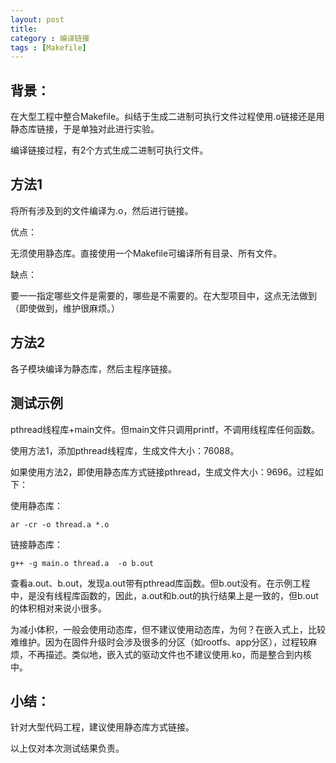 ```yaml
---
layout: post
title: 
category : 编译链接
tags : [Makefile]
---
```

## 背景：
在大型工程中整合Makefile。纠结于生成二进制可执行文件过程使用.o链接还是用静态库链接，于是单独对此进行实验。
<!-- more -->

编译链接过程，有2个方式生成二进制可执行文件。

## 方法1
将所有涉及到的文件编译为.o，然后进行链接。

优点：

无须使用静态库。直接使用一个Makefile可编译所有目录、所有文件。

缺点：

要一一指定哪些文件是需要的，哪些是不需要的。在大型项目中，这点无法做到（即使做到，维护很麻烦。）

## 方法2
各子模块编译为静态库，然后主程序链接。

## 测试示例

pthread线程库+main文件。但main文件只调用printf，不调用线程库任何函数。

使用方法1，添加pthread线程库，生成文件大小：76088。

如果使用方法2，即使用静态库方式链接pthread，生成文件大小：9696。过程如下：

使用静态库：
```
ar -cr -o thread.a *.o
```
链接静态库：
```
g++ -g main.o thread.a  -o b.out
```

查看a.out、b.out，发现a.out带有pthread库函数。但b.out没有。在示例工程中，是没有线程库函数的，因此，a.out和b.out的执行结果上是一致的，但b.out的体积相对来说小很多。

为减小体积，一般会使用动态库，但不建议使用动态库，为何？在嵌入式上，比较难维护。因为在固件升级时会涉及很多的分区（如rootfs、app分区），过程较麻烦，不再描述。类似地，嵌入式的驱动文件也不建议使用.ko，而是整合到内核中。

## 小结：
针对大型代码工程，建议使用静态库方式链接。

以上仅对本次测试结果负责。
